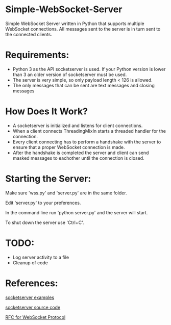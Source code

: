 # Simple-WebSocket-Server

Simple WebSocket Server written in Python that supports multiple WebSocket connections. All messages sent to the server is in turn sent to the connected clients.

# Requirements:

- Python 3 as the API socketserver is used. If your Python version is lower than 3 an older version of socketserver must be used.
- The server is very simple, so only payload length < 126 is allowed.
- The only messages that can be sent are text messages and closing messages

# How Does It Work?

- A socketserver is initialized and listens for client connections.
- When a client connects ThreadingMixIn starts a threaded handler for the connection.
- Every client connecting has to perform a handshake with the server to ensure that a proper WebSocket connection is made.
- After the handshake is completed the server and client can send masked messages to eachother until the connection is closed.

# Starting the Server:

Make sure 'wss.py' and 'server.py' are in the same folder.

Edit 'server.py' to your preferences.

In the command line run 'python server.py' and the server will start.

To shut down the server use 'Ctrl+C'.

# TODO:

- Log server activity to a file
- Cleanup of code

# References:
[socketserver examples](https://docs.python.org/3.4/library/socketserver.html/)

[socketserver source code](https://hg.python.org/cpython/file/3.4/Lib/socketserver.py/)

[RFC for WebSocket Protocol](https://tools.ietf.org/html/rfc6455)

